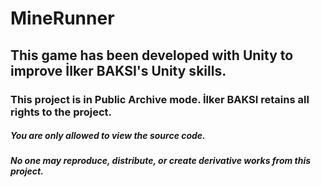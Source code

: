 # MineRunner

## This game has been developed with Unity to improve İlker BAKSI's Unity skills.

### This project is in Public Archive mode. İlker BAKSI retains all rights to the project.

##### You are only allowed to view the source code.
##### No one may reproduce, distribute, or create derivative works from this project.
